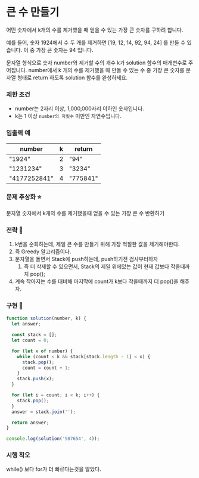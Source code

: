 # 큰 수 만들기

어떤 숫자에서 k개의 수를 제거했을 때 얻을 수 있는 가장 큰 숫자를 구하려 합니다.

예를 들어, 숫자 1924에서 수 두 개를 제거하면 [19, 12, 14, 92, 94, 24] 를 만들 수 있습니다. 이 중 가장 큰 숫자는 94 입니다.

문자열 형식으로 숫자 number와 제거할 수의 개수 k가 solution 함수의 매개변수로 주어집니다. number에서 k 개의 수를 제거했을 때 만들 수 있는 수 중 가장 큰 숫자를 문자열 형태로 return 하도록 solution 함수를 완성하세요.

### 제한 조건

- number는 2자리 이상, 1,000,000자리 이하인 숫자입니다.
- k는 1 이상 `number의 자릿수` 미만인 자연수입니다.

### 입출력 예

| number       | k   | return   |
| ------------ | --- | -------- |
| "1924"       | 2   | "94"     |
| "1231234"    | 3   | "3234"   |
| "4177252841" | 4   | "775841" |

### 문제 추상화 ⭐

문자열 숫자에서 k개의 수를 제거했을때 얻을 수 있는 가장 큰 수 반환하기

### 전략 🔧

1. k번을 순회하는데, 제일 큰 수를 만들기 위해 가장 적절한 값을 제거해야한다.
2. 즉 Greedy 알고리즘이다.
3. 문자열을 돌면서 Stack에 push하는데, push하기전 검사부터하자
   1. 즉 더 삭제할 수 있으면서, Stack의 제일 위에있는 값이 현재 값보다 작을때까지 pop();
4. 계속 작아지는 수를 대비해 마지막에 count가 k보다 작을때까지 더 pop()을 해주자.

### 구현 🔨

```jsx
function solution(number, k) {
  let answer;

  const stack = [];
  let count = 0;

  for (let x of number) {
    while (count < k && stack[stack.length - 1] < x) {
      stack.pop();
      count = count + 1;
    }
    stack.push(x);
  }

  for (let i = count; i < k; i++) {
    stack.pop();
  }
  answer = stack.join('');

  return answer;
}

console.log(solution('987654', 4));
```

### 시행 착오

while() 보다 for가 더 빠르다는것을 알았다.
